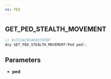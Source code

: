```yaml
---
ns: PED
---
```

## GET_PED_STEALTH_MOVEMENT

```c
// 0x7C2AC9CA66575FBF
Any GET_PED_STEALTH_MOVEMENT(Ped ped);
```

## Parameters
* **ped**:
